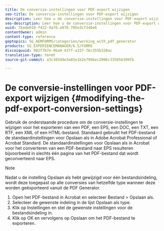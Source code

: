 ```yaml
---
title: De conversie-instellingen voor PDF-export wijzigen
seo-title: De conversie-instellingen voor PDF-export wijzigen
description: Leer hoe u de conversie-instellingen voor PDF-export wijzigt.
seo-description: Leer hoe u de conversie-instellingen voor PDF-export wijzigt.
uuid: 7bade010-f422-4a76-a876-705e3cf346e6
contentOwner: admin
content-type: reference
geptopics: SG_AEMFORMS/categories/working_with_pdf_generator
products: SG_EXPERIENCEMANAGER/6.5/FORMS
discoiquuid: 982f7b7e-9ba9-437f-a337-76c355b328ac
translation-type: tm+mt
source-git-commit: a3c303d4e3a85e1b2e794bec2006c335056309fb

---
```



# De conversie-instellingen voor PDF-export wijzigen {#modifying-the-pdf-export-conversion-settings}

Gebruik de onderstaande procedure om de conversie-instellingen te wijzigen voor het exporteren van een PDF, een EPS, een DOC, een TXT, een RTF, een XML of een HTML-bestand. Standaard gebruikt het PDF-bestand de standaardinstellingen voor Opslaan als in Adobe Acrobat Professional of Acrobat Standard. De standaardinstellingen voor Opslaan als in Acrobat voor het converteren van een PDF-bestand naar EPS resulteren bijvoorbeeld in slechts één pagina van het PDF-bestand dat wordt geconverteerd naar EPS.

>[!NOTE]
>
>Nadat u de instelling Opslaan als hebt gewijzigd voor één bestandsindeling, wordt deze toegepast op alle conversies van hetzelfde type wanneer deze worden geëxporteerd vanuit de PDF Generator.

1. Open het PDF-bestand in Acrobat en selecteer Bestand > Opslaan als.
1. Selecteer de gewenste indeling in de lijst Opslaan als type.
1. Klik op Instellingen en stel de gewenste instellingen voor de bestandsindeling in.
1. Klik op OK en vervolgens op Opslaan om het PDF-bestand te exporteren.

